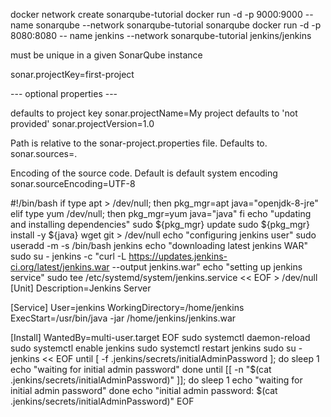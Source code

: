docker network create sonarqube-tutorial
docker run -d -p 9000:9000 --name sonarqube --network sonarqube-tutorial sonarqube
docker run -d -p 8080:8080 -- name jenkins --network sonarqube-tutorial jenkins/jenkins

must be unique in a given SonarQube instance

sonar.projectKey=first-project

--- optional properties ---

 defaults to project key
sonar.projectName=My project
 defaults to 'not provided'
sonar.projectVersion=1.0

 Path is relative to the sonar-project.properties file. Defaults to.
sonar.sources=.

 Encoding of the source code. Default is default system encoding
sonar.sourceEncoding=UTF-8



#!/bin/bash
if type apt > /dev/null; then
    pkg_mgr=apt
    java="openjdk-8-jre"
elif type yum /dev/null; then
    pkg_mgr=yum
    java="java"
fi
echo "updating and installing dependencies"
sudo ${pkg_mgr} update
sudo ${pkg_mgr} install -y ${java} wget git > /dev/null
echo "configuring jenkins user"
sudo useradd -m -s /bin/bash jenkins
echo "downloading latest jenkins WAR"
sudo su - jenkins -c "curl -L https://updates.jenkins-ci.org/latest/jenkins.war --output jenkins.war"
echo "setting up jenkins service"
sudo tee /etc/systemd/system/jenkins.service << EOF > /dev/null
[Unit]
Description=Jenkins Server

[Service]
User=jenkins
WorkingDirectory=/home/jenkins
ExecStart=/usr/bin/java -jar /home/jenkins/jenkins.war

[Install]
WantedBy=multi-user.target
EOF
sudo systemctl daemon-reload
sudo systemctl enable jenkins
sudo systemctl restart jenkins
sudo su - jenkins << EOF
until [ -f .jenkins/secrets/initialAdminPassword ]; do
    sleep 1
    echo "waiting for initial admin password"
done
until [[ -n "\$(cat  .jenkins/secrets/initialAdminPassword)" ]]; do
    sleep 1
    echo "waiting for initial admin password"
done
echo "initial admin password: \$(cat .jenkins/secrets/initialAdminPassword)"
EOF
